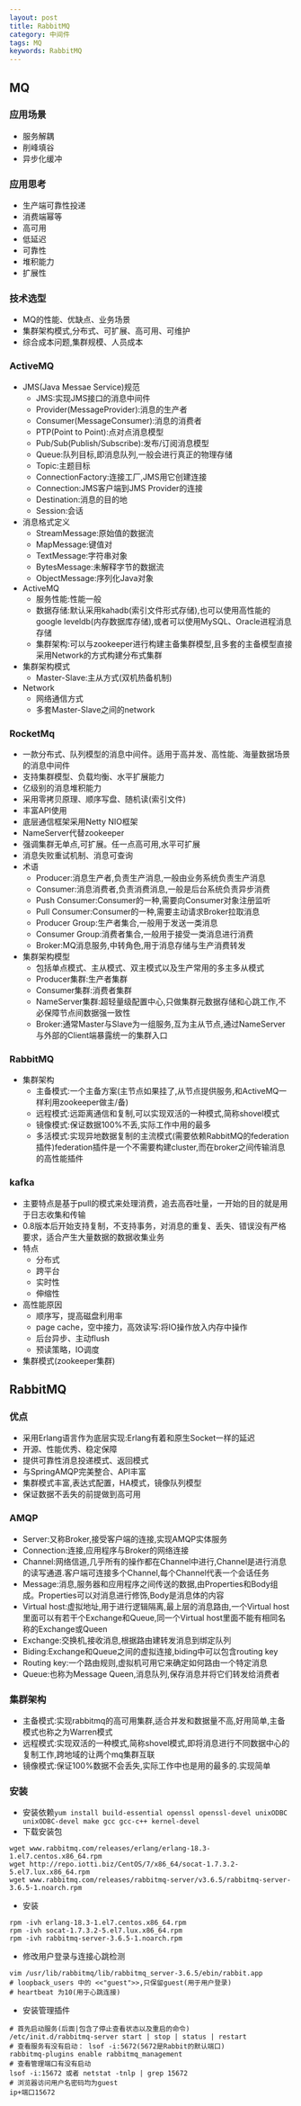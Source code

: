 ```yaml
---
layout: post
title: RabbitMQ
category: 中间件
tags: MQ
keywords: RabbitMQ
---
```

## MQ
### 应用场景
* 服务解耦
* 削峰填谷
* 异步化缓冲

### 应用思考
* 生产端可靠性投递
* 消费端幂等
* 高可用
* 低延迟
* 可靠性
* 堆积能力
* 扩展性

### 技术选型
* MQ的性能、优缺点、业务场景
* 集群架构模式,分布式、可扩展、高可用、可维护
* 综合成本问题,集群规模、人员成本

### ActiveMQ
* JMS(Java Messae Service)规范
    * JMS:实现JMS接口的消息中间件
    * Provider(MessageProvider):消息的生产者
    * Consumer(MessageConsumer):消息的消费者
    * PTP(Point to Point):点对点消息模型
    * Pub/Sub(Publish/Subscribe):发布/订阅消息模型
    * Queue:队列目标,即消息队列,一般会进行真正的物理存储
    * Topic:主题目标
    * ConnectionFactory:连接工厂,JMS用它创建连接
    * Connection:JMS客户端到JMS Provider的连接
    * Destination:消息的目的地
    * Session:会话
* 消息格式定义
    * StreamMessage:原始值的数据流
    * MapMessage:键值对
    * TextMessage:字符串对象
    * BytesMessage:未解释字节的数据流
    * ObjectMessage:序列化Java对象
* ActiveMQ
    * 服务性能:性能一般
    * 数据存储:默认采用kahadb(索引文件形式存储),也可以使用高性能的google leveldb(内存数据库存储),或者可以使用MySQL、Oracle进程消息存储
    * 集群架构:可以与zookeeper进行构建主备集群模型,且多套的主备模型直接采用Network的方式构建分布式集群
* 集群架构模式
    * Master-Slave:主从方式(双机热备机制)
* Network
    * 网络通信方式
    * 多套Master-Slave之间的network

### RocketMq
* 一款分布式、队列模型的消息中间件。适用于高并发、高性能、海量数据场景的消息中间件
* 支持集群模型、负载均衡、水平扩展能力
* 亿级别的消息堆积能力
* 采用零拷贝原理、顺序写盘、随机读(索引文件)
* 丰富API使用
* 底层通信框架采用Netty NIO框架
* NameServer代替zookeeper
* 强调集群无单点,可扩展。任一点高可用,水平可扩展
* 消息失败重试机制、消息可查询
* 术语
    * Producer:消息生产者,负责生产消息,一般由业务系统负责生产消息
    * Consumer:消息消费者,负责消费消息,一般是后台系统负责异步消费
    * Push Consumer:Consumer的一种,需要向Consumer对象注册监听
    * Pull Consumer:Consumer的一种,需要主动请求Broker拉取消息
    * Producer Group:生产者集合,一般用于发送一类消息
    * Consumer Group:消费者集合,一般用于接受一类消息进行消费
    * Broker:MQ消息服务,中转角色,用于消息存储与生产消费转发
* 集群架构模型
    * 包括单点模式、主从模式、双主模式以及生产常用的多主多从模式
    * Producer集群:生产者集群
    * Consumer集群:消费者集群
    * NameServer集群:超轻量级配置中心,只做集群元数据存储和心跳工作,不必保障节点间数据强一致性
    * Broker:通常Master与Slave为一组服务,互为主从节点,通过NameServer与外部的Client端暴露统一的集群入口

### RabbitMQ
* 集群架构
    * 主备模式:一个主备方案(主节点如果挂了,从节点提供服务,和ActiveMQ一样利用zookeeper做主/备)
    * 远程模式:远距离通信和复制,可以实现双活的一种模式,简称shovel模式
    * 镜像模式:保证数据100%不丢,实际工作中用的最多
    * 多活模式:实现异地数据复制的主流模式(需要依赖RabbitMQ的federation插件)federation插件是一个不需要构建cluster,而在broker之间传输消息的高性能插件

### kafka
* 主要特点是基于pull的模式来处理消费，追去高吞吐量，一开始的目的就是用于日志收集和传输
* 0.8版本后开始支持复制，不支持事务，对消息的重复、丢失、错误没有严格要求，适合产生大量数据的数据收集业务
* 特点
    * 分布式
    * 跨平台
    * 实时性
    * 伸缩性
* 高性能原因
    * 顺序写，提高磁盘利用率
    * page cache，空中接力，高效读写:将IO操作放入内存中操作
    * 后台异步、主动flush
    * 预读策略，IO调度
* 集群模式(zookeeper集群)

## RabbitMQ
### 优点
* 采用Erlang语言作为底层实现:Erlang有着和原生Socket一样的延迟
* 开源、性能优秀、稳定保障
* 提供可靠性消息投递模式、返回模式
* 与SpringAMQP完美整合、API丰富
* 集群模式丰富,表达式配置，HA模式，镜像队列模型
* 保证数据不丢失的前提做到高可用

### AMQP
* Server:又称Broker,接受客户端的连接,实现AMQP实体服务
* Connection:连接,应用程序与Broker的网络连接
* Channel:网络信道,几乎所有的操作都在Channel中进行,Channel是进行消息的读写通道.客户端可连接多个Channel,每个Channel代表一个会话任务
* Message:消息,服务器和应用程序之间传送的数据,由Properties和Body组成。Properties可以对消息进行修饰,Body是消息体的内容
* Virtual host:虚拟地址,用于进行逻辑隔离,最上层的消息路由,一个Virtual host里面可以有若干个Exchange和Queue,同一个Virtual host里面不能有相同名称的Exchange或Queen
* Exchange:交换机,接收消息,根据路由建转发消息到绑定队列
* Biding:Exchange和Queue之间的虚拟连接,biding中可以包含routing key
* Routing key:一个路由规则,虚拟机可用它来确定如何路由一个特定消息
* Queue:也称为Message Queen,消息队列,保存消息并将它们转发给消费者

### 集群架构
* 主备模式:实现rabbitmq的高可用集群,适合并发和数据量不高,好用简单,主备模式也称之为Warren模式
* 远程模式:实现双活的一种模式,简称shovel模式,即将消息进行不同数据中心的复制工作,跨地域的让两个mq集群互联
* 镜像模式:保证100%数据不会丢失,实际工作中也是用的最多的.实现简单

### 安装
* 安装依赖`yum install build-essential openssl openssl-devel unixODBC unixODBC-devel make gcc gcc-c++ kernel-devel`
* 下载安装包
```
wget www.rabbitmq.com/releases/erlang/erlang-18.3-1.el7.centos.x86_64.rpm
wget http://repo.iotti.biz/CentOS/7/x86_64/socat-1.7.3.2-5.el7.lux.x86_64.rpm
wget www.rabbitmq.com/releases/rabbitmq-server/v3.6.5/rabbitmq-server-3.6.5-1.noarch.rpm
```
* 安装
```
rpm -ivh erlang-18.3-1.el7.centos.x86_64.rpm 
rpm -ivh socat-1.7.3.2-5.el7.lux.x86_64.rpm 
rpm -ivh rabbitmq-server-3.6.5-1.noarch.rpm
```
* 修改用户登录与连接心跳检测
```
vim /usr/lib/rabbitmq/lib/rabbitmq_server-3.6.5/ebin/rabbit.app
# loopback_users 中的 <<"guest">>,只保留guest(用于用户登录)
# heartbeat 为10(用于心跳连接)
```
* 安装管理插件
```
# 首先启动服务(后面|包含了停止查看状态以及重启的命令)
/etc/init.d/rabbitmq-server start | stop | status | restart
# 查看服务有没有启动： lsof -i:5672(5672是Rabbit的默认端口)
rabbitmq-plugins enable rabbitmq_management
# 查看管理端口有没有启动
lsof -i:15672 或者 netstat -tnlp | grep 15672
# 浏览器访问用户名密码均为guest
ip+端口15672
```
